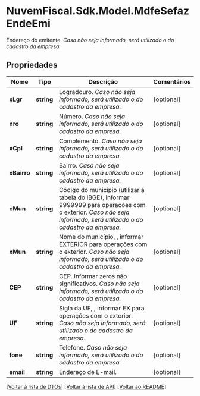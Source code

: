 # NuvemFiscal.Sdk.Model.MdfeSefazEndeEmi
Endereço do emitente.    *Caso não seja informado, será utilizado o do cadastro da empresa.*

## Propriedades

Nome | Tipo | Descrição | Comentários
------------ | ------------- | ------------- | -------------
**xLgr** | **string** | Logradouro.    *Caso não seja informado, será utilizado o do cadastro da empresa.* | [optional] 
**nro** | **string** | Número.    *Caso não seja informado, será utilizado o do cadastro da empresa.* | [optional] 
**xCpl** | **string** | Complemento.    *Caso não seja informado, será utilizado o do cadastro da empresa.* | [optional] 
**xBairro** | **string** | Bairro.    *Caso não seja informado, será utilizado o do cadastro da empresa.* | [optional] 
**cMun** | **string** | Código do município (utilizar a tabela do IBGE), informar 9999999 para operações com o exterior.    *Caso não seja informado, será utilizado o do cadastro da empresa.* | [optional] 
**xMun** | **string** | Nome do município, , informar EXTERIOR para operações com o exterior.    *Caso não seja informado, será utilizado o do cadastro da empresa.* | [optional] 
**CEP** | **string** | CEP.  Informar zeros não significativos.    *Caso não seja informado, será utilizado o do cadastro da empresa.* | [optional] 
**UF** | **string** | Sigla da UF, , informar EX para operações com o exterior.    *Caso não seja informado, será utilizado o do cadastro da empresa.* | [optional] 
**fone** | **string** | Telefone.    *Caso não seja informado, será utilizado o do cadastro da empresa.* | [optional] 
**email** | **string** | Endereço de E-mail. | [optional] 

[[Voltar à lista de DTOs]](../README.md#documentation-for-models) [[Voltar à lista de API]](../README.md#documentation-for-api-endpoints) [[Voltar ao README]](../README.md)


